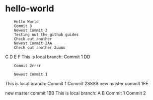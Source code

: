 # hello-world
        Hello World
        Commit 3
        Newest Commit 3
        Testing out the github guides
        Check out another
        Newest Commit 2AA
        Check out another 2uuuu
C
D
E
F
        This is local branch:
        Commit 1
        DD

        Commit 2rrrr

        Newest Commit 1

This is local branch:
Commit 1
Commit 2SSSS
new master commit 1EE

new master commit 1BB
This is local branch:
A
B
Commit 1
Commit 2
